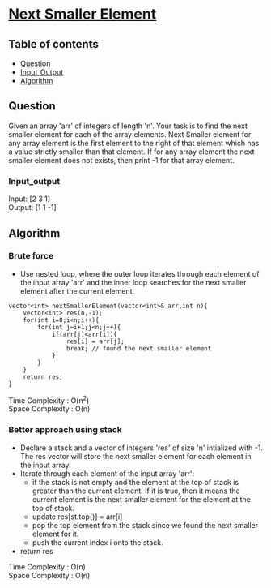 # [Next Smaller Element](https://www.codingninjas.com/studio/problems/next-smaller-element_8230814?challengeSlug=striver-sde-challenge)

## Table of contents

- [Question](#question)
- [Input_Output](#input_output)
- [Algorithm](#algorithm)

## Question
Given an array 'arr' of integers of length 'n'. Your task is to find the next smaller element for each of the array elements. 
Next Smaller element for any array element is the first element to the right of that element which has a value strictly smaller than that element. If for any array element the next smaller element does not exists, then print -1 for that array element.

### Input_output
Input: [2 3 1] </br>
Output: [1 1 -1]

## Algorithm

### Brute force
- Use nested loop, where the outer loop iterates through each element of the input array 'arr' and the inner loop searches for the next smaller element after the current element.
```
vector<int> nextSmallerElement(vector<int>& arr,int n){
    vector<int> res(n,-1);
    for(int i=0;i<n;i++){
        for(int j=i+1;j<n;j++){
            if(arr[j]<arr[i]){
                res[i] = arr[j];
                break; // found the next smaller element
            }
        }
    }
    return res;
}

```
Time Complexity : O(n<sup>2</sup>)</br>
Space Complexity : O(n)

### Better approach using stack
- Declare a stack and a vector of integers 'res' of size 'n' intialized with -1. The res vector will store the next smaller element for each element in the input array.
- Iterate through each element of the input array 'arr':
    - if the stack is not empty and the element at the top of stack is greater than the current element. If it is true, then it means the current element is the next smaller element for the element at the top of stack.
    - update res[st.top()] = arr[i]
    - pop the top element from the stack since we found the next smaller element for it.
    - push the current index i onto the stack.
- return res

Time Complexity : O(n)</br>
Space Complexity : O(n)
